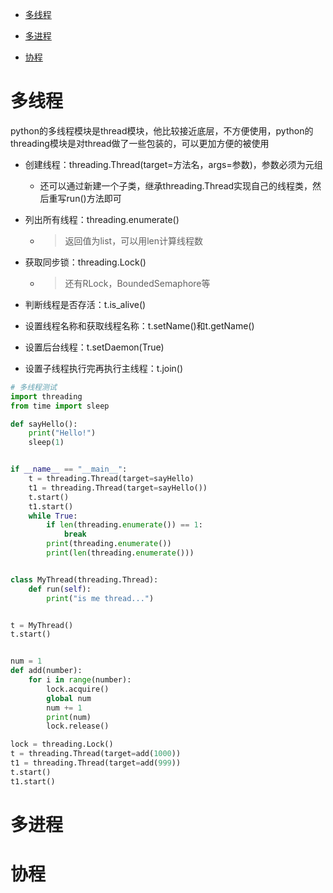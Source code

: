 - [多线程](#dxc)

- [多进程](#djc)

- [协程](xc)



# <a id="dxc">多线程</a>

python的多线程模块是thread模块，他比较接近底层，不方便使用，python的threading模块是对thread做了一些包装的，可以更加方便的被使用

- 创建线程：threading.Thread(target=方法名，args=参数)，参数必须为元组

  - 还可以通过新建一个子类，继承threading.Thread实现自己的线程类，然后重写run()方法即可

- 列出所有线程：threading.enumerate()

  - > 返回值为list，可以用len计算线程数

- 获取同步锁：threading.Lock()

  - > 还有RLock，BoundedSemaphore等

- 判断线程是否存活：t.is_alive()
- 设置线程名称和获取线程名称：t.setName()和t.getName()
- 设置后台线程：t.setDaemon(True)
- 设置子线程执行完再执行主线程：t.join()

```python
# 多线程测试
import threading
from time import sleep

def sayHello():
    print("Hello!")
    sleep(1)


if __name__ == "__main__":
    t = threading.Thread(target=sayHello)
    t1 = threading.Thread(target=sayHello())
    t.start()
    t1.start()
    while True:
        if len(threading.enumerate()) == 1:
            break
        print(threading.enumerate())
        print(len(threading.enumerate()))


class MyThread(threading.Thread):
    def run(self):
        print("is me thread...")


t = MyThread()
t.start()


num = 1
def add(number):
    for i in range(number):
        lock.acquire()
        global num
        num += 1
        print(num)
        lock.release()

lock = threading.Lock()
t = threading.Thread(target=add(1000))
t1 = threading.Thread(target=add(999))
t.start()
t1.start()
```

# <a id="djc">多进程</a>





# <a id="xc">协程</a>

